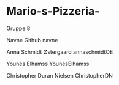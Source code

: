 # Mario-s-Pizzeria-

Gruppe 8

Navne                       Github navne 

Anna Schmidt Østergaard     annaschmidtOE

Younes Elhamss              YounesElhamss

Christopher Duran Nielsen   ChristopherDN
